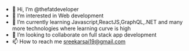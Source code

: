 - 👋 Hi, I’m @thefatdeveloper
- 👀 I’m interested in Web development
- 🌱 I’m currently learning Javascript,ReactJS,GraphQL,.NET and many more technologies where learning curve is high
- 💞️ I’m looking to collaborate on full stack app development
- 📫 How to reach me sreekarsai19@gmail.com

<!---
thefatdeveloper/thefatdeveloper is a ✨ special ✨ repository because its `README.md` (this file) appears on your GitHub profile.
You can click the Preview link to take a look at your changes.
--->
